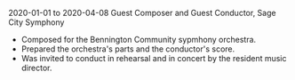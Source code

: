 2020-01-01 to 2020-04-08 
Guest Composer and Guest Conductor, Sage City Symphony

- Composed for the Bennington Community sypmhony orchestra.
- Prepared the orchestra's parts and the conductor's score.
- Was invited to conduct in rehearsal and in concert by 
  the resident music director.
